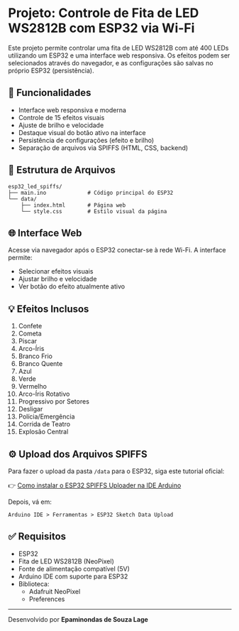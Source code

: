 # Projeto: Controle de Fita de LED WS2812B com ESP32 via Wi-Fi

Este projeto permite controlar uma fita de LED WS2812B com até 400 LEDs utilizando um ESP32 e uma interface web responsiva. Os efeitos podem ser selecionados através do navegador, e as configurações são salvas no próprio ESP32 (persistência).

## 🔧 Funcionalidades

- Interface web responsiva e moderna
- Controle de 15 efeitos visuais
- Ajuste de brilho e velocidade
- Destaque visual do botão ativo na interface
- Persistência de configurações (efeito e brilho)
- Separação de arquivos via SPIFFS (HTML, CSS, backend)

## 📁 Estrutura de Arquivos

```
esp32_led_spiffs/
├── main.ino             # Código principal do ESP32
└── data/
    ├── index.html       # Página web
    └── style.css        # Estilo visual da página
```

## 🌐 Interface Web

Acesse via navegador após o ESP32 conectar-se à rede Wi-Fi. A interface permite:

- Selecionar efeitos visuais
- Ajustar brilho e velocidade
- Ver botão do efeito atualmente ativo

## 💡 Efeitos Inclusos

1. Confete
2. Cometa
3. Piscar
4. Arco-Íris
5. Branco Frio
6. Branco Quente
7. Azul
8. Verde
9. Vermelho
10. Arco-Íris Rotativo
11. Progressivo por Setores
12. Desligar
13. Polícia/Emergência
14. Corrida de Teatro
15. Explosão Central

## ⚙️ Upload dos Arquivos SPIFFS

Para fazer o upload da pasta `/data` para o ESP32, siga este tutorial oficial:

👉 [Como instalar o ESP32 SPIFFS Uploader na IDE Arduino](https://randomnerdtutorials.com/install-esp32-filesystem-uploader-arduino-ide/)

Depois, vá em:

```
Arduino IDE > Ferramentas > ESP32 Sketch Data Upload
```

## ✅ Requisitos

- ESP32
- Fita de LED WS2812B (NeoPixel)
- Fonte de alimentação compatível (5V)
- Arduino IDE com suporte para ESP32
- Biblioteca:
  - Adafruit NeoPixel
  - Preferences

---

Desenvolvido por **Epaminondas de Souza Lage**
